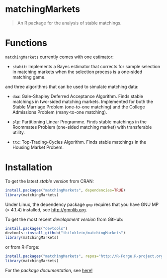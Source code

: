 # matchingMarkets

> An R package for the analysis of stable matchings.

# Functions

`matchingMarkets` currently comes with one estimator:

* `stabit`: Implements a Bayes estimator that corrects for sample selection in matching markets when the selection process is a one-sided matching game.

and three algorithms that can be used to simulate matching data:

* `daa`: Gale-Shapley Deferred Acceptance Algorithm. Finds stable matchings in two-sided matching markets. Implemented for both the Stable Marriage Problem (one-to-one matching) and the College Admissions Problem (many-to-one matching).

* `plp`: Partitioning Linear Programme. Finds stable matchings in the Roommates Problem (one-sided matching market) with transferable utility.

* `ttc`: Top-Trading-Cycles Algorithm. Finds stable matchings in the Housing Market Probem.

# Installation

To get the latest *stable version* from CRAN:

```R
install.packages("matchingMarkets", dependencies=TRUE)
library(matchingMarkets)
```

Under Linux, the dependency package `gmp` requires that you have GNU MP (> 4.1.4) installed, see http://gmplib.org.

To get the most recent *development version* from GitHub:

```R
install.packages("devtools")
devtools::install_github("thiloklein/matchingMarkets")
library(matchingMarkets)
```
or from R-Forge:

```R
install.packages("matchingMarkets", repos="http://R-Forge.R-project.org")
library(matchingMarkets)
```

For the *package documentation*, see [here!](http://cran.r-project.org/web/packages/matchingMarkets/matchingMarkets.pdf)

